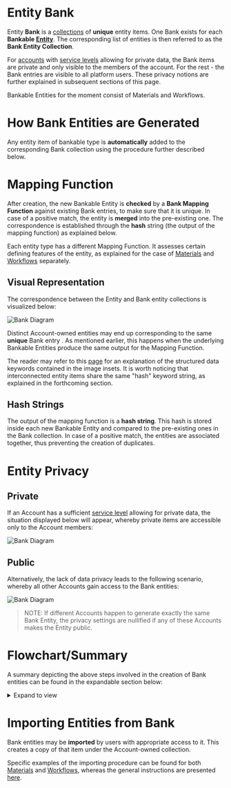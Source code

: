 # Entity Bank

Entity **Bank** is a [collections](/accounts/collections.md) of **unique** entity items. One Bank exists for each **Bankable [Entity](overview.md)**. The corresponding list of entities is then referred to as the **Bank Entity Collection**. 

For [accounts](/accounts/overview.md) with [service levels](/pricing/service-levels.md) allowing for private data, the Bank items are private and only visible to the members of the account. For the rest - the Bank entries are visible to all platform users. These privacy notions are further explained in subsequent sections of this page. 
  
 Bankable Entities for the moment consist of Materials and Workflows.

# How Bank Entities are Generated

Any entity item of bankable type is **automatically** added to the corresponding Bank collection using the procedure further described below.

# Mapping Function

After creation, the new Bankable Entity is **checked** by a **Bank Mapping Function** against existing Bank entries, to make sure that it is unique. In case of a positive match, the entity is **merged** into the pre-existing one. The correspondence is established through the **hash** string (the output of the mapping function) as explained below.

Each entity type has a different Mapping Function. It assesses certain defining features of the entity, as explained for the case of [Materials](/materials/bank.md) and [Workflows](/workflows/bank.md) separately. 

## Visual Representation

The correspondence between the Entity and Bank entity collections is visualized below:

![Bank Diagram](/images/Bank-diagram-Mapping.png "Bank Diagram")

Distinct Account-owned entities <i class="zmdi zmdi-close-circle-o"></i> may end up corresponding to the same **unique** Bank entry <i class="zmdi zmdi-plus-circle-o"></i>. As mentioned earlier, this happens when the underlying Bankable Entities produce the same output for the Mapping Function.

The reader may refer to this [page](data.md) for an explanation of the structured data keywords contained in the image insets. It is worth noticing that interconnected entity items share the same "hash" keyword string, as explained in the forthcoming section.

## Hash Strings

The output of the mapping function is a **hash string**. This hash is stored inside each new Bankable Entity and compared to the pre-existing ones in the Bank collection. In case of a positive match, the entities are associated together, thus preventing the creation of duplicates.


# Entity Privacy

## Private 

If an Account has a sufficient [service level](/pricing/service-levels.md) allowing for private data, the situation displayed below will appear, whereby private items are accessible only to the Account members:

![Bank Diagram](/images/Bank-diagram-Private.png "Bank Diagram")

## Public 

Alternatively, the lack of data privacy leads to the following scenario, whereby all other Accounts gain access to the Bank entities:

![Bank Diagram](/images/Bank-diagram-Public.png "Bank Diagram")

> NOTE: If different Accounts happen to generate exactly the same Bank Entity, the privacy settings are nullified if any of these Accounts makes the Entity public.


# Flowchart/Summary

A summary depicting the above steps involved in the creation of Bank entities can be found in the expandable section below: 

<details>
  <summary>
     Expand to view
  </summary> 
    
  ![Bank Diagram](/images/Bank-Flowchart.png "Bank Diagram")
  
  </details>
  

# Importing Entities from Bank

Bank entities may be **imported** by users with appropriate access to it. This creates a copy of that item under the Account-owned collection.

Specific examples of the importing procedure can be found for both [Materials](/materials/bank.md) and [Workflows](/workflows/bank.md), whereas the general instructions are presented [here](actions/copy-bank.md).
